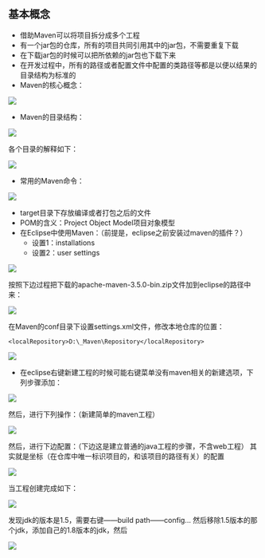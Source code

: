 ## 基本概念

* 借助Maven可以将项目拆分成多个工程
* 有一个jar包的仓库，所有的项目共同引用其中的jar包，不需要重复下载
* 在下载jar包的时候可以把所依赖的jar包也下载下来
* 在开发过程中，所有的路径或者配置文件中配置的类路径等都是以便以结果的目录结构为标准的
* Maven的核心概念：

![](img/m_09.png)

* Maven的目录结构：

![](img/m_10.png)

各个目录的解释如下：

![](img/m_11.png)

* 常用的Maven命令：

![](img/m_12.png)

* target目录下存放编译或者打包之后的文件
* POM的含义：Project Object Model项目对象模型
* 在Eclipse中使用Maven：（前提是，eclipse之前安装过maven的插件？）
   * 设置1：installations
   * 设置2：user settings

![](img/m_13.png)

按照下边过程把下载的apache-maven-3.5.0-bin.zip文件加到eclipse的路径中来：

![](img/m_14.png)

在Maven的conf目录下设置settings.xml文件，修改本地仓库的位置：

`<localRepository>D:\_Maven\Repository</localRepository>`

![](img/m_15.png)

* 在eclipse右键新建工程的时候可能右键菜单没有maven相关的新建选项，下列步骤添加：

![](img/m_16.png)

然后，进行下列操作：（新建简单的maven工程）

![](img/m_17.png)

然后，进行下边配置：（下边这是建立普通的java工程的步骤，不含web工程）
其实就是坐标（在仓库中唯一标识项目的，和该项目的路径有关）的配置

![](img/m_18.png)

当工程创建完成如下：

![](img/m_19.png)

发现jdk的版本是1.5，需要右键——build path——config...
然后移除1.5版本的那个jdk，添加自己的1.8版本的jdk，然后 

![](img/m_20.png)
